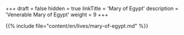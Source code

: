 +++
draft = false
hidden = true
linkTitle = 'Mary of Egypt'
description = 'Venerable Mary of Egypt'
weight = 9
+++

{{% include file="content/en/lives/mary-of-egypt.md" %}}
